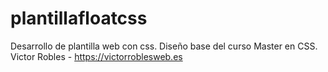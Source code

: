 # plantillafloatcss
Desarrollo de plantilla web con css. Diseño base del curso Master en CSS. Victor Robles - https://victorroblesweb.es
